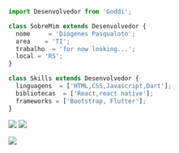 ```js
import Desenvolvedor from 'Goddi';

class SobreMim extends Desenvolvedor {
  nome     = 'Diógenes Pasqualoto';
  area    = 'TI';
  trabalho  = 'for now looking...';
  local = 'RS';
}

class Skills extends Desenvolvedor {
  linguagens  = ['HTML,CSS,Javascript,Dart'];
  bibliotecas  = ['React,react native'];
  frameworks = ['Bootstrap, Flutter'];
}
```

<p align="left">

  <a href="#" alt="Gmail">

    
  <img src="https://img.shields.io/badge/-Gmail-FF0000?style=flat-square&labelColor=FF0000&logo=gmail&logoColor=white&link=diogenespasqualoto147@gmail.com" /></a>
  <a href="#" alt="Linkedin">
  <img src="https://img.shields.io/badge/-Linkedin-0e76a8?style=flat-square&logo=Linkedin&logoColor=white&link=https://www.linkedin.com/in/di%C3%B3genes-pasqualoto-b46a121b6/" /></a>

  
  <a href="#" alt="Instagram">
  <img src="https://img.shields.io/badge/-Instagram-DF0174?style=flat-square&labelColor=DF0174&logo=instagram&logoColor=white&link=[LINK-DO-SEU-INSTAGRAM](https://www.instagram.com/__pasqualoto.dio/)"/></a>
